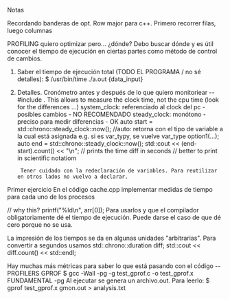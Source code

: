 Notas

Recordando banderas de opt.
Row major para c++. Primero recorrer filas, luego columnas

PROFILING
quiero optimizar pero... ¿dónde? Debo buscar dónde y es útil conocer el tiempo de ejecución en ciertas partes como método de control de cambios.

1. Saber el tiempo de ejecución total (TODO EL PROGRAMA / no sé detalles):
$ /usr/bin/time ./a.out {data_input}

2. Detalles. Cronómetro antes y después de lo que quiero monitoriear -- #include <crono>. This allows to measure the clock time, not the cpu time (look for the differences …)
    system_clock: referenciado al clock del pc - posibles cambios - NO RECOMENDADO
    steady_clock: monótono - preciso para medir diferencias - OK
        auto start = std::chrono::steady_clock::now(); //auto: retorna con el tipo de variable a la cual está asignada e.g. si es var_typy, se vuelve var_type
        option1(...);
        auto end = std::chrono::steady_clock::now();
        std::cout << (end-start).count() << "\n"; // prints the time diff in seconds // better to print in scientific notatiom

        Tener cuidado con la redeclaración de variables. Para reutilizar en otros lados no vuelvo a declarar.

Primer ejercicio
En el código cache.cpp implementar medidas de tiempo para cada uno de los procesos

 // why this?
    printf("%ld\n", arr[0]);
    Para usarlos y que el compilador obligatoriamente dé el tiempo de ejecución. Puede darse el caso de que dé cero porque no se usa.

La impresión de los tiempos se da en algunas unidades "arbitrarias". Para convertir a segundos usamos
std::chrono::duration<double> diff;
std::cout << diff.count() << std::endl;


Hay muchas más métricas para saber lo que está pasando con el código -- PROFILERS
GPROF
$ gcc -Wall -pg -g test_gprof.c -o test_gprof.x FUNDAMENTAL -pg
Al ejecutar se genera un archivo.out. Para leerlo:
$ gprof test_gprof.x gmon.out > analysis.txt
